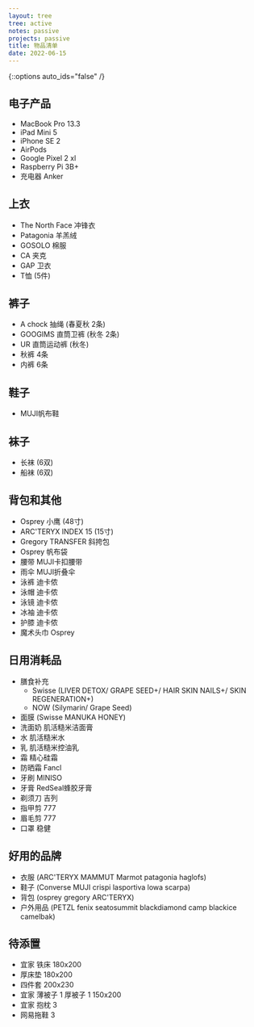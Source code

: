 ```yaml
---
layout: tree
tree: active
notes: passive
projects: passive
title: 物品清单
date: 2022-06-15
---
```



{::options auto_ids="false" /}


## 电子产品
* MacBook Pro 13.3
* iPad Mini 5
* iPhone SE 2
* AirPods
* Google Pixel 2 xl
* Raspberry Pi 3B+
* 充电器 Anker

## 上衣
* The North Face 冲锋衣
* Patagonia 羊羔绒
* GOSOLO 棉服
* CA 夹克
* GAP 卫衣
* T恤 (5件)

## 裤子
* A chock 抽绳 (春夏秋 2条)
* GOOGIMS 直筒卫裤 (秋冬 2条)
* UR 直筒运动裤 (秋冬)
* 秋裤 4条
* 内裤 6条

## 鞋子
* MUJI帆布鞋

## 袜子
* 长袜 (6双)
* 船袜 (6双)

## 背包和其他
* Osprey 小鹰 (48寸)
* ARC'TERYX INDEX 15 (15寸)
* Gregory TRANSFER 斜挎包
* Osprey 帆布袋
* 腰带 MUJI卡扣腰带
* 雨伞 MUJI折叠伞
* 泳裤 迪卡侬
* 泳帽 迪卡侬
* 泳镜 迪卡侬
* 冰袖 迪卡侬
* 护膝 迪卡侬
* 魔术头巾 Osprey

## 日用消耗品
* 膳食补充
    * Swisse (LIVER DETOX/ GRAPE SEED+/ HAIR SKIN NAILS+/ SKIN REGENERATION+)
    * NOW (Silymarin/ Grape Seed)
* 面膜 (Swisse MANUKA HONEY)
* 洗面奶 肌活糙米洁面膏
* 水 肌活糙米水
* 乳 肌活糙米控油乳
* 霜 精心硅霜
* 防晒霜 Fancl
* 牙刷 MINISO
* 牙膏 RedSeal蜂胶牙膏
* 剃须刀 吉列
* 指甲剪 777
* 眉毛剪 777
* 口罩 稳健

## 好用的品牌
* 衣服 (ARC'TERYX MAMMUT Marmot patagonia haglofs)
* 鞋子 (Converse MUJI crispi lasportiva lowa scarpa)
* 背包 (osprey gregory ARC'TERYX)
* 户外用品 (PETZL fenix seatosummit blackdiamond camp blackice camelbak)

## 待添置
* 宜家 铁床 180x200
* 厚床垫 180x200
* 四件套 200x230
* 宜家 薄被子 1 厚被子 1 150x200
* 宜家 抱枕 3
* 网易拖鞋 3

